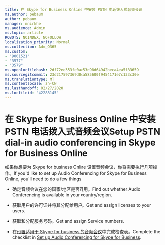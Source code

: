 ```yaml
---
title: 在 Skype for Business Online 中安装 PSTN 电话拨入式音频会议
ms.author: pebaum
author: pebaum
manager: mnirkhe
ms.audience: Admin
ms.topic: article
ROBOTS: NOINDEX, NOFOLLOW
localization_priority: Normal
ms.collection: Adm_O365
ms.custom:
- "9001521"
- "3577"
- "3579"
ms.openlocfilehash: 2df72ee353fe0ac53d98d64942beca4ea5f83659
ms.sourcegitcommit: 23d217597369d0ca585600f9454171e7c133c30e
ms.translationtype: MT
ms.contentlocale: zh-CN
ms.lasthandoff: 02/27/2020
ms.locfileid: "42288145"
---
```

# <a name="setup-pstn-dial-in-audio-conferencing-in-skype-for-business-online"></a><span data-ttu-id="5cc9f-102">在 Skype for Business Online 中安装 PSTN 电话拨入式音频会议</span><span class="sxs-lookup"><span data-stu-id="5cc9f-102">Setup PSTN dial-in audio conferencing in Skype for Business Online</span></span>

<span data-ttu-id="5cc9f-103">如果你想要为 Skype for business Online 设置音频会议，你将需要执行几项操作。</span><span class="sxs-lookup"><span data-stu-id="5cc9f-103">If you'd like to set up Audio Conferencing for Skype for Business Online, you'll need to do a few things.</span></span> 

- <span data-ttu-id="5cc9f-104">确定音频会议在您的国家/地区是否可用。</span><span class="sxs-lookup"><span data-stu-id="5cc9f-104">Find out whether Audio Conferencing is available in your country/region.</span></span>

- <span data-ttu-id="5cc9f-105">获取用户的许可证并将其分配给用户。</span><span class="sxs-lookup"><span data-stu-id="5cc9f-105">Get and assign licenses to your users.</span></span>

- <span data-ttu-id="5cc9f-106">获取和分配服务号码。</span><span class="sxs-lookup"><span data-stu-id="5cc9f-106">Get and assign Service numbers.</span></span>

- <span data-ttu-id="5cc9f-107">在[设置适用于 Skype for business 的音频会议](https://docs.microsoft.com/SkypeForBusiness/audio-conferencing-in-office-365/set-up-audio-conferencing)中完成检查表。</span><span class="sxs-lookup"><span data-stu-id="5cc9f-107">Complete the checklist in [Set up Audio Conferencing for Skype for Business](https://docs.microsoft.com/SkypeForBusiness/audio-conferencing-in-office-365/set-up-audio-conferencing).</span></span>

